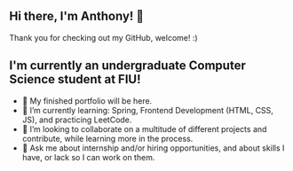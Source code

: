 ## Hi there, I'm Anthony! 👋
Thank you for checking out my GitHub, welcome! :)

## I'm currently an undergraduate Computer Science student at FIU!
- 🔭 My finished portfolio will be here.
- 🌱 I’m currently learning: Spring, Frontend Development (HTML, CSS, JS), and practicing LeetCode.
- 👯 I’m looking to collaborate on a multitude of different projects and contribute, while learning more in the process.
- 💬 Ask me about internship and/or hiring opportunities, and about skills I have, or lack so I can work on them.


